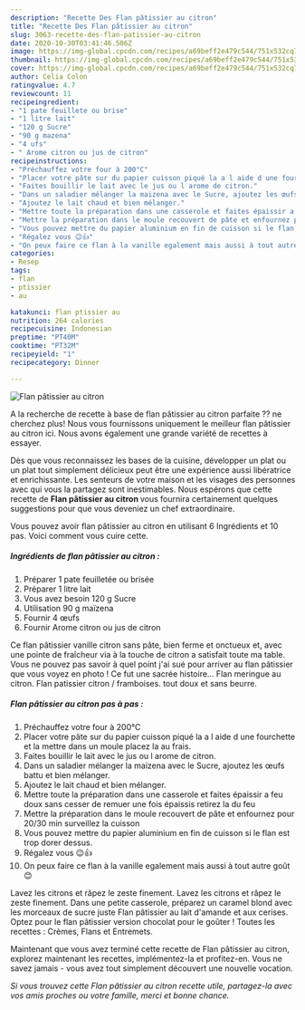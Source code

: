 ```yaml
---
description: "Recette Des Flan pâtissier au citron"
title: "Recette Des Flan pâtissier au citron"
slug: 3063-recette-des-flan-patissier-au-citron
date: 2020-10-30T03:41:46.506Z
image: https://img-global.cpcdn.com/recipes/a69beff2e479c544/751x532cq70/flan-patissier-au-citron-photo-principale-de-la-recette.jpg
thumbnail: https://img-global.cpcdn.com/recipes/a69beff2e479c544/751x532cq70/flan-patissier-au-citron-photo-principale-de-la-recette.jpg
cover: https://img-global.cpcdn.com/recipes/a69beff2e479c544/751x532cq70/flan-patissier-au-citron-photo-principale-de-la-recette.jpg
author: Celia Colon
ratingvalue: 4.7
reviewcount: 11
recipeingredient:
- "1 pate feuillete ou brise"
- "1 litre lait"
- "120 g Sucre"
- "90 g mazena"
- "4 ufs"
- " Arome citron ou jus de citron"
recipeinstructions:
- "Préchauffez votre four à 200°C"
- "Placer votre pâte sur du papier cuisson piqué la a l aide d une fourchette et la mettre dans un moule placez la au frais."
- "Faites bouillir le lait avec le jus ou l arome de citron."
- "Dans un saladier mélanger la maizena avec le Sucre, ajoutez les œufs battu et bien mélanger."
- "Ajoutez le lait chaud et bien mélanger."
- "Mettre toute la préparation dans une casserole et faites épaissir a feu doux sans cesser de remuer une fois épaissis retirez la du feu"
- "Mettre la préparation dans le moule recouvert de pâte et enfournez pour 20/30 min surveillez la cuisson"
- "Vous pouvez mettre du papier aluminium en fin de cuisson si le flan est trop dorer dessus."
- "Régalez vous 😉👍"
- "On peux faire ce flan à la vanille egalement mais aussi à tout autre goût 😊"
categories:
- Resep
tags:
- flan
- ptissier
- au

katakunci: flan ptissier au 
nutrition: 264 calories
recipecuisine: Indonesian
preptime: "PT40M"
cooktime: "PT32M"
recipeyield: "1"
recipecategory: Dinner

---
```



![Flan pâtissier au citron](https://img-global.cpcdn.com/recipes/a69beff2e479c544/751x532cq70/flan-patissier-au-citron-photo-principale-de-la-recette.jpg)

A la recherche de recette à base de flan pâtissier au citron parfaite ?? ne cherchez plus! Nous vous fournissons uniquement le meilleur flan pâtissier au citron ici. Nous avons également une grande variété de recettes à essayer.

Dès que vous reconnaissez les bases de la cuisine, développer un plat ou un plat tout simplement délicieux peut être une expérience aussi libératrice et enrichissante. Les senteurs de votre maison et les visages des personnes avec qui vous la partagez sont inestimables. Nous espérons que cette recette de <strong> Flan pâtissier au citron </strong> vous fournira certainement quelques suggestions pour que vous deveniez un chef extraordinaire.

<!--inarticleads1-->

Vous pouvez avoir flan pâtissier au citron en utilisant 6 Ingrédients et 10 pas. Voici comment vous cuire cette.

##### Ingrédients de flan pâtissier au citron :

1. Préparer 1 pate feuilletée ou brisée
1. Préparer 1 litre lait
1. Vous avez besoin 120 g Sucre
1. Utilisation 90 g maïzena
1. Fournir 4 œufs
1. Fournir  Arome citron ou jus de citron


Ce flan pâtissier vanille citron sans pâte, bien ferme et onctueux et, avec une pointe de fraîcheur via à la touche de citron a satisfait toute ma table. Vous ne pouvez pas savoir à quel point j&#39;ai sué pour arriver au flan pâtissier que vous voyez en photo ! Ce fut une sacrée histoire… Flan meringue au citron. Flan patissier citron / framboises. tout doux et sans beurre. 

<!--inarticleads2-->

##### Flan pâtissier au citron pas à pas :

1. Préchauffez votre four à 200°C
1. Placer votre pâte sur du papier cuisson piqué la a l aide d une fourchette et la mettre dans un moule placez la au frais.
1. Faites bouillir le lait avec le jus ou l arome de citron.
1. Dans un saladier mélanger la maizena avec le Sucre, ajoutez les œufs battu et bien mélanger.
1. Ajoutez le lait chaud et bien mélanger.
1. Mettre toute la préparation dans une casserole et faites épaissir a feu doux sans cesser de remuer une fois épaissis retirez la du feu
1. Mettre la préparation dans le moule recouvert de pâte et enfournez pour 20/30 min surveillez la cuisson
1. Vous pouvez mettre du papier aluminium en fin de cuisson si le flan est trop dorer dessus.
1. Régalez vous 😉👍
1. On peux faire ce flan à la vanille egalement mais aussi à tout autre goût 😊


Lavez les citrons et râpez le zeste finement. Lavez les citrons et râpez le zeste finement. Dans une petite casserole, préparez un caramel blond avec les morceaux de sucre juste Flan pâtissier au lait d&#39;amande et aux cerises. Optez pour le flan pâtissier version chocolat pour le goûter ! Toutes les recettes : Crèmes, Flans et Entremets. 

<!--inarticleads1-->

<p>
Maintenant que vous avez terminé cette recette de Flan pâtissier au citron, explorez maintenant les recettes, implémentez-la et profitez-en. Vous ne savez jamais - vous avez tout simplement découvert une nouvelle vocation.
</p>

<p>
<i>Si vous trouvez cette Flan pâtissier au citron recette utile, partagez-la avec vos amis proches ou votre famille, merci et bonne chance.</i>
</p>

